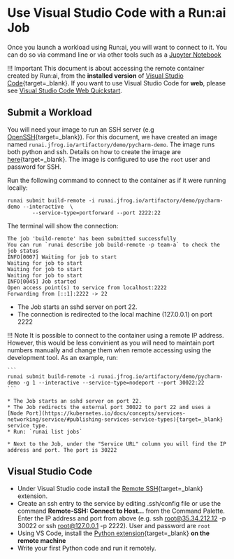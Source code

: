 # Use Visual Studio Code with a Run:ai Job

Once you launch a workload using Run:ai, you will want to connect to it. You can do so via command line or via other tools such as a [Jupyter Notebook](../Walkthroughs/quickstart-jupyter.md)

!!! Important
    This document is about accessing the remote container created by Run:ai, from the __installed version__ of [Visual Studio Code](https://code.visualstudio.com/){target=_blank}. If you want to use Visual Studio Code for __web__, please see [Visual Studio Code Web Quickstart](../Walkthroughs/quickstart-vscode.md).


## Submit a Workload

You will need your image to run an SSH server  (e.g [OpenSSH](https://www.ssh.com/ssh/sshd/){target=_blank}). For this document, we have created an image named `runai.jfrog.io/artifactory/demo/pycharm-demo`. The image runs both python and ssh. Details on how to create the image are [here](https://github.com/run-ai/docs/tree/master/quickstart/python%2Bssh){target=_blank}. The image is configured to use the ``root`` user and password for SSH.

Run the following command to connect to the container as if it were running locally:

```
runai submit build-remote -i runai.jfrog.io/artifactory/demo/pycharm-demo --interactive  \
        --service-type=portforward --port 2222:22
```

The terminal will show the connection: 

``` shell
The job 'build-remote' has been submitted successfully
You can run `runai describe job build-remote -p team-a` to check the job status
INFO[0007] Waiting for job to start
Waiting for job to start
Waiting for job to start
Waiting for job to start
INFO[0045] Job started
Open access point(s) to service from localhost:2222
Forwarding from [::1]:2222 -> 22
```

* The Job starts an sshd server on port 22.
* The connection is redirected to the local machine (127.0.0.1) on port 2222

!!! Note
    It is possible to connect to the container using a remote IP address. However, this would be less convinient as you will need to maintain port numbers manually and change them when remote accessing using the development tool. As an example, run:

    ```
    runai submit build-remote -i runai.jfrog.io/artifactory/demo/pycharm-demo -g 1 --interactive --service-type=nodeport --port 30022:22
    ```

    * The Job starts an sshd server on port 22.
    * The Job redirects the external port 30022 to port 22 and uses a [Node Port](https://kubernetes.io/docs/concepts/services-networking/service/#publishing-services-service-types){target=_blank} service type.
    * Run: `runai list jobs`

    * Next to the Job, under the "Service URL" column you will find the IP address and port. The port is 30222 


## Visual Studio Code

* Under Visual Studio code install the [Remote SSH](https://marketplace.visualstudio.com/items?itemName=ms-vscode-remote.remote-ssh#:~:text=Press%20F1%20and%20run%20the,setting%20up%20key%20based%20authentication){target=_blank} extension.
* Create an ssh entry to the service by editing .ssh/config file or use the command __Remote-SSH: Connect to Host...__ from the Command Palette.  Enter the IP address and port from above (e.g. ssh root@35.34.212.12 -p 30022 or ssh root@127.0.0.1 -p 2222). User and password are ``root`` 
* Using VS Code, install the [Python extension](https://marketplace.visualstudio.com/items?itemName=ms-python.python){target=_blank} __on the remote machine__  
* Write your first Python code and run it remotely.
